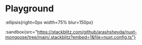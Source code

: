 # Playground

:ellipsis{right=0px width=75% blur=150px}

:sandbox{src="https://stackblitz.com/github/arashsheyda/nuxt-mongoose/tree/main/.stackblitz?embed=1&file=nuxt.config.ts"}
